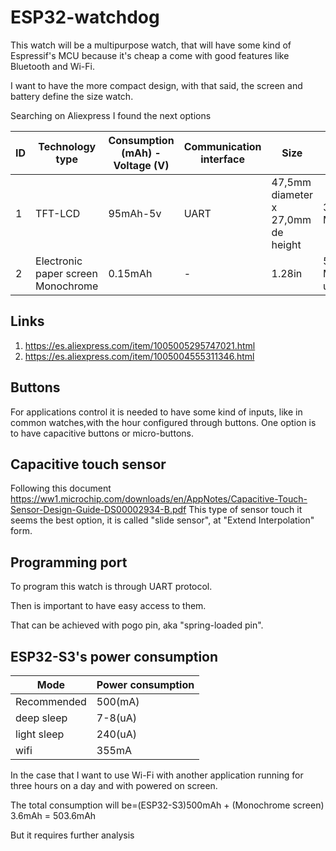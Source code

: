 # ESP32-watchdog 

This watch will be a multipurpose watch, that will have some kind of Espressif's MCU because it's cheap a come with good features like
Bluetooth and Wi-Fi.

I want to have the more compact design, with that said, the screen and battery define the size watch. 

Searching on Aliexpress I found the next options 

|ID|Technology type|Consumption (mAh) - Voltage (V)|Communication interface|Size|Price|Resolution|
|-|-|-|-|-|-|-|
|1|TFT-LCD|95mAh-5v|UART|47,5mm diameter x 27,0mm de height|371 MX|240px|
|2|Electronic paper screen Monochrome|0.15mAh|-|1.28in|574.29 MX 2 units| 128px|


## Links
1. https://es.aliexpress.com/item/1005005295747021.html
2. https://es.aliexpress.com/item/1005004555311346.html

## Buttons 
For applications control it is needed to have some kind of inputs, like in common watches,with the hour configured through buttons.
One option is to have capacitive buttons or micro-buttons.

## Capacitive touch sensor
Following this document https://ww1.microchip.com/downloads/en/AppNotes/Capacitive-Touch-Sensor-Design-Guide-DS00002934-B.pdf
This type of sensor touch it seems the best option, it is called "slide sensor", at "Extend Interpolation" form.

## Programming port 
To program this watch is through UART protocol.

Then is important to have easy access to them.

That can be achieved with pogo pin, aka "spring-loaded pin".

## ESP32-S3's power consumption 

|Mode|Power consumption|
|-|-|
|Recommended|500(mA)|
|deep sleep|7-8(uA)|
|light sleep|240(uA)|
|wifi|355mA|

In the case that I want to use Wi-Fi with another application running for three hours on a day and with powered on screen.

The total consumption will be=(ESP32-S3)500mAh + (Monochrome screen) 3.6mAh = 503.6mAh

But it requires further analysis
